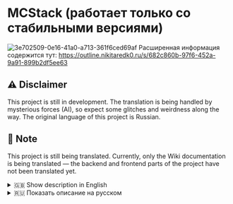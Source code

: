 # MCStack (работает только со стабильными версиями)
![3e702509-0e16-41a0-a713-361f6ced69af](https://github.com/user-attachments/assets/af2020b1-41a7-4ca7-9666-934371e67fa2)
Расширенная информация содержится тут: https://outline.nikitaredk0.ru/s/682c860b-97f6-452a-9a91-899b2df5ee63

## ⚠️ Disclaimer

This project is still in development. The translation is being handled by mysterious forces (AI), so expect some glitches and weirdness along the way. The original language of this project is Russian.

## 🔄 Note
This project is still being translated. Currently, only the Wiki documentation is being translated — the backend and frontend parts of the project have not been translated yet.

<details>
<summary>🇬🇧 Show description in English</summary>

## **Description**

The application allows:

* Automatically download and install the required Java version to run a Minecraft server.
* Manage server startup via HTTP requests.
* Configure server parameters using a configuration file.

## **Requirements**

To run the application, you will need:

* Internet access for downloading Java and server files.
* Docker (version 18.06.0 or newer) and Docker Compose (version 1.27.0 or newer).  
  If Docker is not installed, you can run the `start` script to install it automatically.

## **Supported Builds**

Currently, the automatic setup supports the following server types:

* ***Vanilla***
* ***Mods***:
  * *Forge*
  * *Fabric*
* ***Plugins***:
  * *Paper*

## Project Architecture / Main Components

| **Component** | **Role** |
|----|----|
| `Backend` | API for managing the server |
| `Frontend` | Web interface for interacting with the API |
| `WebSocket` | Real-time logs, status, player data |
| `Redis` | Caching folder sizes and terminal messages |
| `Docker` | Simplifies deployment |

## Installation and Setup

1. Download the project

   1. Clone the repository:

      ```javascript
      git clone https://github.com/crazykivi/mcstack
      cd mcstack
      ```

   2. Or download one of the release archives: [GitHub Releases](https://github.com/crazykivi/MCStack/releases)

   3. Or create a `docker-compose.yml` file manually in your desired folder and add the following content:

      ```bash
      version: "3"
      name: mcstack
      
      services:
        redis:
          image: redis:latest
          ports:
            - "6379:6379"
          networks:
            - minecraft-network
          profiles:
            - "local-redis"
            - "all"
      
        api:
          image: crazykivi/mcstack-api:latest
          ports:
            - "3001:3001"
            - "25565:25565"
            - "3002:3002"
          volumes:
            - mcstack_data:/app/data
            - ./server:/app/server
            - ./config:/app/config
          env_file:
            - .env
          environment:
            DISABLE_REDIS: ${DISABLE_REDIS:-0}
            REDIS_HOST: ${REDIS_HOST:-redis}
          restart: always
          networks:
            - minecraft-network
          dns:
            - 8.8.8.8
            - 8.8.4.4
          profiles:
            - "local-redis"
            - "frontend"
            - "api-only"
            - "all"
      
        frontend:
          image: crazykivi/mcstack-frontend:latest
          ports:
            - "3000:3000"
            - "80:80"
          depends_on:
            - api
          restart: always
          profiles:
            - "frontend"
            - "all"
          networks:
            - minecraft-network
      
      networks:
        minecraft-network
      
      volumes:
        mcstack_data:
      ```

   4. Or simply download a ready `docker-compose.yml`

2. Configure the `.env` file *(if needed)*

   1. Create a `.env` file in the root of your project and add:

      ```bash
      # Path to SQLite database used for user authentication
      DATABASE_PATH=/app/data/users.db

      # Secret key for JWT encryption
      JWT_SECRET=your_jwt_secret_key_here

      # Redis settings (optional)
      # If you already have a Redis instance, specify host and port
      # REDIS_HOST=redis
      # REDIS_PORT=6379

      # Launch Profiles
      # Run everything (API + Frontend + Redis)
      COMPOSE_PROFILES=all

      # Run without frontend but with Redis (used mainly in development)
      # COMPOSE_PROFILES=local-redis

      # Run without Redis but with Frontend
      # COMPOSE_PROFILES=frontend

      # To run only the API, set this variable to "api-only"
      # COMPOSE_PROFILES=api-only

      # This variable defines the backend URL (for frontend).
      # If REACT_APP_API_URL is missing, default 'http://localhost:3001' is used
      # REACT_APP_API_URL=http://yourdomain.com:3001
      ```

   2. Or simply download a ready `.env` file

3. Launch the project

   1. Run the script (`start.bat` or `start.sh`)

      > For Windows: just run `start.bat`
      >
      > For Linux (Ubuntu or Debian), make the script executable:
      >
      > ```bash
      > chmod +x start.sh
      > ```
      >
      > Then run the script: `./start.sh`

   2. Or launch manually using Docker Compose

      ```bash
      docker compose up -d
      ```

</details>
<details>
<summary>🇷🇺 Показать описание на русском</summary>

## **Описание**

Приложение позволяет:

* Автоматически скачивать и устанавливать необходимую версию Java для запуска сервера Minecraft.
* Управлять запуском серверов через HTTP-запросы.
* Настроить параметры сервера с помощью конфигурационного файла.

## **Требования**

Для работы приложения необходимо:

* Доступ к интернету для скачивания Java и серверных файлов.
* Docker (версии 18.06.0 или выше) и Docker Compose (версии 1.27.0 или выше). Если Docker не установлен, то можно запустить скрипт start и установить Docker через него.

## **Доступные сборки**

На данный момент в автосборке сервера поддерживаются версии:

* ***Vanilla***
* ***Mods***:
  * *Forge*
  * *Fabric*
* ***Plugins***:
  * *Paper*

## Архитектура проекта /  Основные компоненты

| **Компоненты** | **Роль** |
|----|----|
| `Backend` | API для управления сервером |
| `Frontend` | Веб-интерфейс для взаимодействия с API |
| `WebSocket` | Реальное время: логи, статус, игроки |
| `Redis` | Кэширование размера папок и сообщений из терминала |
| `Docker` | Упрощает развёртывание |

## Установка и запуск


1. Скачайте проект

   
   1. Склонируйте репозиторий:

      ```javascript
      git clone https://github.com/crazykivi/mcstack
      cd mcstack
      ```
   2. Или скачайте один из архивов, доступных в релизных версия: [github.com/releases](https://github.com/crazykivi/MCStack/releases)
  
   3. Или создайте в нужной папке файл `docker-compose.yml` и добавьте в него:

      ```bash
      version: "3"
      name: mcstack
      
      services:
        redis:
          image: redis:latest
          ports:
            - "6379:6379"
          networks:
            - minecraft-network
          profiles:
            - "local-redis"
            - "all"
      
        api:
          image: crazykivi/mcstack-api:latest
          ports:
            - "3001:3001"
            - "25565:25565"
            - "3002:3002"
          volumes:
            - mcstack_data:/app/data
            - ./server:/app/server
            - ./config:/app/config
          env_file:
            - .env
          environment:
            DISABLE_REDIS: ${DISABLE_REDIS:-0}
            REDIS_HOST: ${REDIS_HOST:-redis}
          restart: always
          networks:
            - minecraft-network
          dns:
            - 8.8.8.8
            - 8.8.4.4
          profiles:
            - "local-redis"
            - "frontend"
            - "api-only"
            - "all"
      
        frontend:
          image: crazykivi/mcstack-frontend:latest
          ports:
            - "3000:3000"
            - "80:80"
          depends_on:
            - api
          restart: always
          profiles:
            - "frontend"
            - "all"
          networks:
            - minecraft-network
      
      networks:
        minecraft-network:
      
      volumes:
        mcstack_data:
      ```
   4. Или просто скачайте готовый docker-compose.yml
2. Настройка ***.env*** файла (*если требуется*):

   
   1. Создайте ***.env*** файл в корне проекта и добавьте в него:

      ```bash
      # ENG/RUS
      DATABASE_PATH=/app/data/users.db
      JWT_SECRET=obyazatelno_input_your_jwt_secret_key
      
      # If you already have Redis, specify the host and port / Если у вас уже есть Redis, укажите хост и порт
      # REDIS_HOST=redis
      # REDIS_PORT=6379
      
      # Launch profiles / Профили запуска
      # Run everything / Запуск всего
      COMPOSE_PROFILES=all
      
      # Run without frontend and with Redis (currently used only in development, / Запуск без frontend с redis (пока используется только в разработке, 
      # in the future it will be possible to manage API requests) / в будущем будет возможность управлять api запросами)
      # COMPOSE_PROFILES=local-redis
      
      # Run without Redis but with frontend / Запуск без редис, но с frontend
      # COMPOSE_PROFILES=frontend
      # To run only the api, write api-only to the COMPOSE_PROFILES variable / Для запуска только api в переменную COMPOSE_PROFILES нужно записать api-only
      # COMPOSE_PROFILES=api-only
      
      # This variable is a link to the backend (for the frontend). If the REACT_APP_API_URL variable is missing, the default value 'http://localhost:3001' is used 
      # Эта переменная являетя ссылкой на бекенд (для фронтенда). Если переменная REACT_APP_API_URL отсутствует, берётся дефолтное значение 'http://localhost:3001'
      # REACT_APP_API_URL=http://192.168.20.184:3001
      ```
   2. Или просто скачайте готовый ***.env***

3. Запустите проект

   1. Запустите скрипт (`start.bat` или `start.sh`)

      > Для Windows: просто запустите `start.bat`
      >
      > Для Linux (Ubuntu или Debian) нужно сделать файл исполняемым:
      >
      > ```bash
      > chmod +x start.sh
      > ```
      >
      > После чего запустите скрипт ./start.sh
   2. Или запустите проект вручную с помощью Docker Compose

      ```bash
      docker compose up -d
      ```
      
</details>